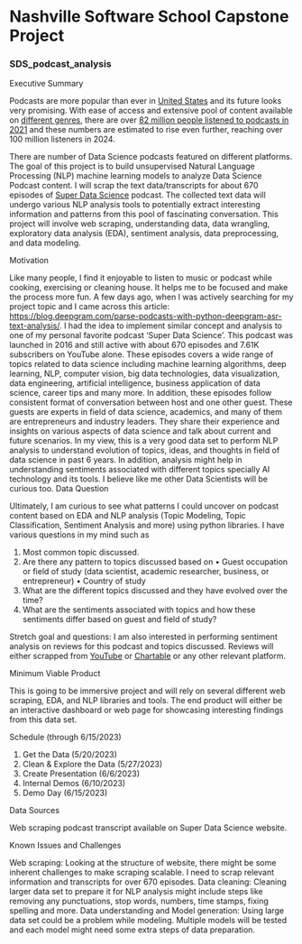# Nashville Software School Capstone Project

### SDS_podcast_analysis

Executive Summary

Podcasts are more popular than ever in [United States](https://www.statista.com/chart/10713/podcast-listeners-in-the-united-states/) and its future looks very promising. With ease of access and extensive pool of content available on [different genres](https://www.buzzsprout.com/blog/podcast-statistics), there are over [82 million people listened to podcasts in 2021](https://www.statista.com/topics/3170/podcasting/#topicOverview) and these numbers are estimated to rise even further, reaching over 100 million listeners in 2024. 

There are number of Data Science podcasts featured on different platforms. The goal of this project is to build unsupervised Natural Language Processing (NLP) machine learning models to analyze Data Science Podcast content. I will scrap the text data/transcripts for about 670 episodes of [Super Data Science](https://www.superdatascience.com/podcast) podcast. The collected text data will undergo various NLP analysis tools to potentially extract interesting information and patterns from this pool of fascinating conversation. This project will involve web scraping, understanding data, data wrangling, exploratory data analysis (EDA), sentiment analysis, data preprocessing, and data modeling. 

Motivation

Like many people, I find it enjoyable to listen to music or podcast while cooking, exercising or cleaning house. It helps me to be focused and make the process more fun. A few days ago, when I was actively searching for my project topic and I came across this article: https://blog.deepgram.com/parse-podcasts-with-python-deepgram-asr-text-analysis/. I had the idea to implement similar concept and analysis to one of my personal favorite podcast ‘Super Data Science’. This podcast was launched in 2016 and still active with about 670 episodes and 7.61K subscribers on YouTube alone. These episodes covers a wide range of topics related to data science including machine learning algorithms, deep learning, NLP, computer vision, big data technologies, data visualization, data engineering, artificial intelligence, business application of data science, career tips and many more. In addition, these episodes follow consistent format of conversation between host and one other guest. These guests are experts in field of data science, academics, and many of them are entrepreneurs and industry leaders. They share their experience and insights on various aspects of data science and talk about current and future scenarios. 
In my view, this is a very good data set to perform NLP analysis to understand evolution of topics, ideas, and thoughts in field of data science in past 6 years. In addition, analysis might help in understanding sentiments associated with different topics specially AI technology and its tools. I believe like me other Data Scientists will be curious too.
Data Question

Ultimately, I am curious to see what patterns I could uncover on podcast content based on EDA and NLP analysis (Topic Modeling, Topic Classification, Sentiment Analysis and more) using python libraries. I have various questions in my mind such as
1.	Most common topic discussed.
2.	Are there any pattern to topics discussed based on
•	Guest occupation or field of study (data scientist, academic researcher, business, or entrepreneur)
•	Country of study
3.	What are the different topics discussed and they have evolved over the time? 
4.	What are the sentiments associated with topics and how these sentiments differ based on guest and field of study? 

Stretch goal and questions:
I am also interested in performing sentiment analysis on reviews for this podcast and topics discussed. Reviews will either scrapped from [YouTube](https://www.youtube.com/channel/UCMbtqTGdSsxYYhhTpV4lSTQ) or [Chartable](https://chartable.com/podcasts/superdatascience/reviews)  or any other relevant platform.


Minimum Viable Product

This is going to be immersive project and will rely on several different web scraping, EDA, and NLP libraries and tools.  The end product will either be an interactive dashboard or web page for showcasing interesting findings from this data set.

Schedule (through 6/15/2023)

1.	Get the Data (5/20/2023)
2.	Clean & Explore the Data (5/27/2023)
3.	Create Presentation (6/6/2023)
4.	Internal Demos (6/10/2023)
5.	Demo Day (6/15/2023)

Data Sources

Web scraping podcast transcript available on Super Data Science website.

Known Issues and Challenges

Web scraping: Looking at the structure of website, there might be some inherent challenges to make scraping scalable. I need to scrap relevant information and transcripts for over 670 episodes. 
Data cleaning: Cleaning larger data set to prepare it for NLP analysis might include steps like removing any punctuations, stop words, numbers, time stamps, fixing spelling and more.
Data understanding and Model generation: Using large data set could be a problem while modeling. Multiple models will be tested and each model might need some extra steps of data preparation.
